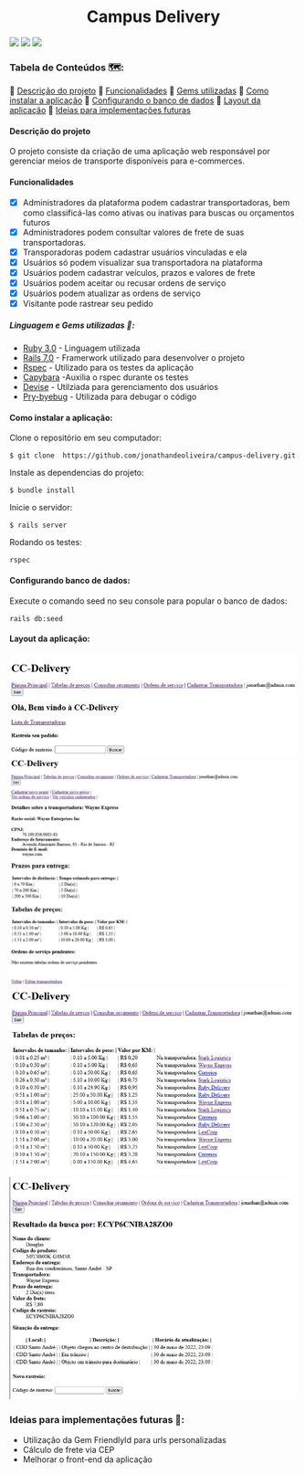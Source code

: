 <h1 align="center"> Campus Delivery </h1>


<img  src="https://badgen.net/badge/Ruby/Versão%203.0/red?icon=ruby">
<img  src= "https://img.shields.io/static/v1?label=Rails&message=Versão%207.0&color=red&logo=rubyonrails&logoWidth=20">
<img  src=https://img.shields.io/badge/Status-Em%20desenvolvimento-brightgreen> 


### Tabela de Conteúdos 🗺️:
  🔹	[Descrição do projeto](#descrição-do-projeto)
  🔹	[Funcionalidades](#funcionalidades)
  🔹	[Gems utilizadas](#gems-utilizadas)
  🔹	[Como instalar a aplicação](#como-instalar-a-aplicação)
  🔹	[Configurando o banco de dados](#configurando-o-banco-de-dados)
   🔹	[Layout da aplicação](#layout-da-aplicação)
  🔹	[Ideias para implementações futuras](#ideias-para-implementações-futuras)

#### <p align="justify"> Descrição do projeto </p>
O projeto consiste da criação de uma aplicação web responsável por gerenciar meios de transporte disponíveis para e-commerces.


#### <p align="justify"> Funcionalidades </p>

- [X] Administradores da plataforma podem cadastrar transportadoras, bem como classificá-las como ativas ou inativas para buscas ou orçamentos futuros
- [X] Administradores podem consultar valores de frete de suas transportadoras.
- [X] Transporadoras podem cadastrar usuários vinculadas e ela
- [X] Usuários só podem visualizar sua transportadora na plataforma
- [x] Usuários podem cadastrar veículos, prazos e valores de frete
- [X] Usuários podem aceitar ou recusar ordens de serviço
- [X] Usuários podem atualizar as ordens de serviço
- [x] Visitante pode rastrear seu pedido

##### Linguagem e Gems utilizadas :gem::

- [Ruby 3.0](https://ruby-doc.org) - Linguagem utilizada
- [Rails 7.0](https://guides.rubyonrails.org) - Framerwork utilizado para desenvolver o projeto
- [Rspec](https://github.com/rspec/rspec-rails) - Utilizado para os testes da aplicação
- [Capybara](https://github.com/teamcapybara/capybara#using-capybara-with-rspec) -Auxilia o rspec durante os testes
- [Devise](https://github.com/heartcombo/devise) -	Utilziada para gerenciamento dos usuários
- [Pry-byebug](https://github.com/deivid-rodriguez/pry-byebug) - Utilizada para debugar o código

#### Como instalar a aplicação:

Clone o repositório em seu computador: 

    $ git clone  https://github.com/jonathandeoliveira/campus-delivery.git 

Instale as dependencias do projeto:

    $ bundle install

Inicie o servidor:

    $ rails server

Rodando os testes:

    rspec

#### Configurando banco de dados:
Execute o comando seed no seu console para popular o banco de dados:

    rails db:seed


#### Layout da aplicação:
<img src="app/assets/images/homepage.jpeg">
<img src ="app/assets/images/carrierdetails.jpeg">
<img src="app/assets/images/pricetables.jpeg">
<img src= "app/assets/images/trackingdelivery.jpeg">


### Ideias para implementações futuras 📖:
* Utilização da Gem FriendlyId para urls personalizadas
* Cálculo de frete via CEP
* Melhorar o front-end da aplicação

